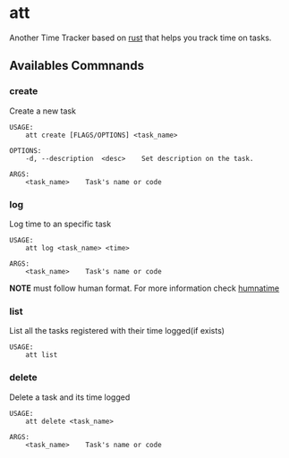# att

Another Time Tracker based on [rust](https://www.rust-lang.org/) that helps you track time on tasks.

## Availables Commnands
### create

Create a new task

```
USAGE:
    att create [FLAGS/OPTIONS] <task_name>

OPTIONS:
    -d, --description  <desc>    Set description on the task.

ARGS:
    <task_name>    Task's name or code
```
### log

Log time to an specific task

```
USAGE:
    att log <task_name> <time>

ARGS:
    <task_name>    Task's name or code
```

__NOTE__ <time> must follow human format. For more information check [humnatime](https://docs.rs/humantime/2.1.0/humantime/fn.parse_duration.html)
### list

List all the tasks registered with their time logged(if exists)

```
USAGE:
    att list
```
### delete

Delete a task and its time logged

```
USAGE:
    att delete <task_name>

ARGS:
    <task_name>    Task's name or code
```